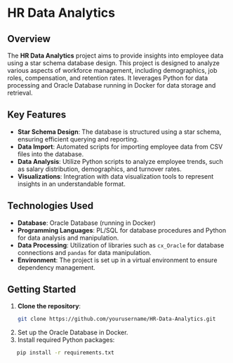 # HR Data Analytics

## Overview

The **HR Data Analytics** project aims to provide insights into employee data using a star schema database design. This project is designed to analyze various aspects of workforce management, including demographics, job roles, compensation, and retention rates. It leverages Python for data processing and Oracle Database running in Docker for data storage and retrieval.

## Key Features

- **Star Schema Design**: The database is structured using a star schema, ensuring efficient querying and reporting.
- **Data Import**: Automated scripts for importing employee data from CSV files into the database.
- **Data Analysis**: Utilize Python scripts to analyze employee trends, such as salary distribution, demographics, and turnover rates.
- **Visualizations**: Integration with data visualization tools to represent insights in an understandable format.

## Technologies Used

- **Database**: Oracle Database (running in Docker)
- **Programming Languages**: PL/SQL for database procedures and Python for data analysis and manipulation.
- **Data Processing**: Utilization of libraries such as `cx_Oracle` for database connections and `pandas` for data manipulation.
- **Environment**: The project is set up in a virtual environment to ensure dependency management.

## Getting Started

1. **Clone the repository**:
   ```bash
   git clone https://github.com/yourusername/HR-Data-Analytics.git
2. Set up the Oracle Database in Docker.
3. Install required Python packages:
```bash
   pip install -r requirements.txt
